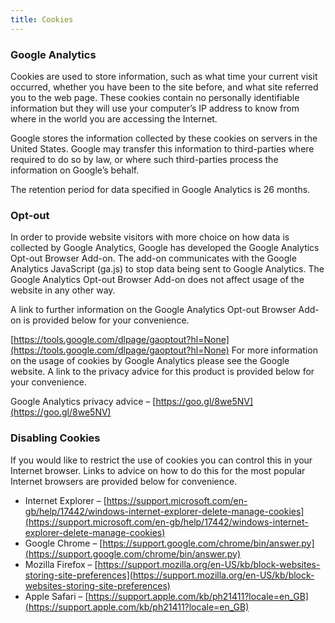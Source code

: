 ```yaml
---
title: Cookies
---
```


### Google Analytics

Cookies are used to store information, such as what time your current visit occurred, whether you have been to the site before, and what site referred you to the web page. These cookies contain no personally identifiable information but they will use your computer’s IP address to know from where in the world you are accessing the Internet.

Google stores the information collected by these cookies on servers in the United States. Google may transfer this information to third-parties where required to do so by law, or where such third-parties process the information on Google’s behalf.

The retention period for data specified in Google Analytics is 26 months.

### Opt-out

In order to provide website visitors with more choice on how data is collected by Google Analytics, Google has developed the Google Analytics Opt-out Browser Add-on. The add-on communicates with the Google Analytics JavaScript (ga.js) to stop data being sent to Google Analytics. The Google Analytics Opt-out Browser Add-on does not affect usage of the website in any other way.

A link to further information on the Google Analytics Opt-out Browser Add-on is provided below for your convenience.

[https://tools.google.com/dlpage/gaoptout?hl=None](https://tools.google.com/dlpage/gaoptout?hl=None)
For more information on the usage of cookies by Google Analytics please see the Google website. A link to the privacy advice for this product is provided below for your convenience.

Google Analytics privacy advice – [https://goo.gl/8we5NV](https://goo.gl/8we5NV)

### Disabling Cookies

If you would like to restrict the use of cookies you can control this in your Internet browser. Links to advice on how to do this for the most popular Internet browsers are provided below for convenience.

- Internet Explorer – [https://support.microsoft.com/en-gb/help/17442/windows-internet-explorer-delete-manage-cookies](https://support.microsoft.com/en-gb/help/17442/windows-internet-explorer-delete-manage-cookies)
- Google Chrome – [https://support.google.com/chrome/bin/answer.py](https://support.google.com/chrome/bin/answer.py)
- Mozilla Firefox – [https://support.mozilla.org/en-US/kb/block-websites-storing-site-preferences](https://support.mozilla.org/en-US/kb/block-websites-storing-site-preferences)
- Apple Safari – [https://support.apple.com/kb/ph21411?locale=en_GB](https://support.apple.com/kb/ph21411?locale=en_GB)
